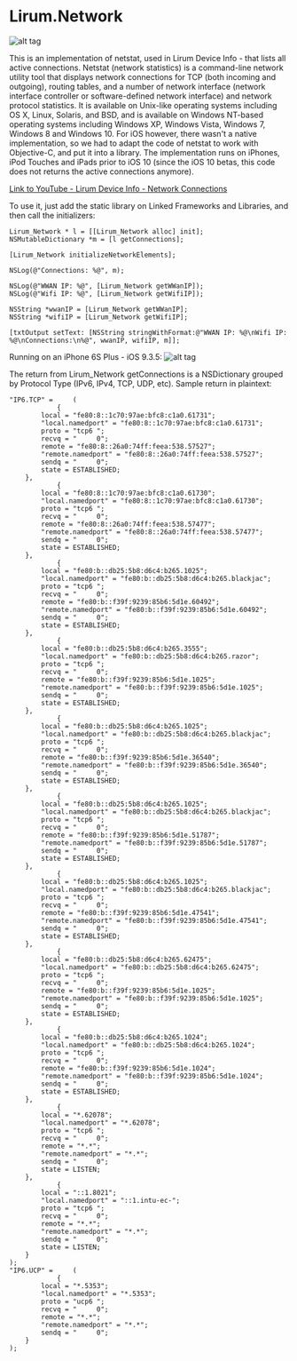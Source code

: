 # Lirum.Network

![alt tag](http://www.rogeriohirooka.com/wp-content/uploads/2016/09/Network.png)

This is an implementation of netstat, used in Lirum Device Info - that lists all active connections. 
Netstat (network statistics) is a command-line network utility tool that displays network connections for TCP (both incoming and outgoing), routing tables, and a number of network interface (network interface controller or software-defined network interface) and network protocol statistics. It is available on Unix-like operating systems including OS X, Linux, Solaris, and BSD, and is available on Windows NT-based operating systems including Windows XP, Windows Vista, Windows 7, Windows 8 and Windows 10.
For iOS however, there wasn't a native implementation, so we had to adapt the code of netstat to work with Objective-C, and put it into a library. The implementation runs on iPhones, iPod Touches and iPads prior to iOS 10 (since the iOS 10 betas, this code does not returns the active connections anymore).

[Link to YouTube - Lirum Device Info - Network Connections](https://www.youtube.com/watch?v=5m5szRjSweQ)


To use it, just add the static library on Linked Frameworks and Libraries, and then call the initializers:

    Lirum_Network * l = [[Lirum_Network alloc] init];
    NSMutableDictionary *m = [l getConnections];
    
    [Lirum_Network initializeNetworkElements];

    NSLog(@"Connections: %@", m);
    
    NSLog(@"WWAN IP: %@", [Lirum_Network getWWanIP]);
    NSLog(@"Wifi IP: %@", [Lirum_Network getWifiIP]);
    
    NSString *wwanIP = [Lirum_Network getWWanIP];
    NSString *wifiIP = [Lirum_Network getWifiIP];
    
    [txtOutput setText: [NSString stringWithFormat:@"WWAN IP: %@\nWifi IP: %@\nConnections:\n%@", wwanIP, wifiIP, m]];


Running on an iPhone 6S Plus - iOS 9.3.5:
![alt tag](http://www.rogeriohirooka.com/wp-content/uploads/2016/09/iOS-netstat.png)

The return from Lirum_Network getConnections is a NSDictionary grouped by Protocol Type (IPv6, IPv4, TCP, UDP, etc). 
Sample return in plaintext:

    "IP6.TCP" =     (
                {
            local = "fe80:8::1c70:97ae:bfc8:c1a0.61731";
            "local.namedport" = "fe80:8::1c70:97ae:bfc8:c1a0.61731";
            proto = "tcp6 ";
            recvq = "     0";
            remote = "fe80:8::26a0:74ff:feea:538.57527";
            "remote.namedport" = "fe80:8::26a0:74ff:feea:538.57527";
            sendq = "     0";
            state = ESTABLISHED;
        },
                {
            local = "fe80:8::1c70:97ae:bfc8:c1a0.61730";
            "local.namedport" = "fe80:8::1c70:97ae:bfc8:c1a0.61730";
            proto = "tcp6 ";
            recvq = "     0";
            remote = "fe80:8::26a0:74ff:feea:538.57477";
            "remote.namedport" = "fe80:8::26a0:74ff:feea:538.57477";
            sendq = "     0";
            state = ESTABLISHED;
        },
                {
            local = "fe80:b::db25:5b8:d6c4:b265.1025";
            "local.namedport" = "fe80:b::db25:5b8:d6c4:b265.blackjac";
            proto = "tcp6 ";
            recvq = "     0";
            remote = "fe80:b::f39f:9239:85b6:5d1e.60492";
            "remote.namedport" = "fe80:b::f39f:9239:85b6:5d1e.60492";
            sendq = "     0";
            state = ESTABLISHED;
        },
                {
            local = "fe80:b::db25:5b8:d6c4:b265.3555";
            "local.namedport" = "fe80:b::db25:5b8:d6c4:b265.razor";
            proto = "tcp6 ";
            recvq = "     0";
            remote = "fe80:b::f39f:9239:85b6:5d1e.1025";
            "remote.namedport" = "fe80:b::f39f:9239:85b6:5d1e.1025";
            sendq = "     0";
            state = ESTABLISHED;
        },
                {
            local = "fe80:b::db25:5b8:d6c4:b265.1025";
            "local.namedport" = "fe80:b::db25:5b8:d6c4:b265.blackjac";
            proto = "tcp6 ";
            recvq = "     0";
            remote = "fe80:b::f39f:9239:85b6:5d1e.36540";
            "remote.namedport" = "fe80:b::f39f:9239:85b6:5d1e.36540";
            sendq = "     0";
            state = ESTABLISHED;
        },
                {
            local = "fe80:b::db25:5b8:d6c4:b265.1025";
            "local.namedport" = "fe80:b::db25:5b8:d6c4:b265.blackjac";
            proto = "tcp6 ";
            recvq = "     0";
            remote = "fe80:b::f39f:9239:85b6:5d1e.51787";
            "remote.namedport" = "fe80:b::f39f:9239:85b6:5d1e.51787";
            sendq = "     0";
            state = ESTABLISHED;
        },
                {
            local = "fe80:b::db25:5b8:d6c4:b265.1025";
            "local.namedport" = "fe80:b::db25:5b8:d6c4:b265.blackjac";
            proto = "tcp6 ";
            recvq = "     0";
            remote = "fe80:b::f39f:9239:85b6:5d1e.47541";
            "remote.namedport" = "fe80:b::f39f:9239:85b6:5d1e.47541";
            sendq = "     0";
            state = ESTABLISHED;
        },
                {
            local = "fe80:b::db25:5b8:d6c4:b265.62475";
            "local.namedport" = "fe80:b::db25:5b8:d6c4:b265.62475";
            proto = "tcp6 ";
            recvq = "     0";
            remote = "fe80:b::f39f:9239:85b6:5d1e.1025";
            "remote.namedport" = "fe80:b::f39f:9239:85b6:5d1e.1025";
            sendq = "     0";
            state = ESTABLISHED;
        },
                {
            local = "fe80:b::db25:5b8:d6c4:b265.1024";
            "local.namedport" = "fe80:b::db25:5b8:d6c4:b265.1024";
            proto = "tcp6 ";
            recvq = "     0";
            remote = "fe80:b::f39f:9239:85b6:5d1e.1024";
            "remote.namedport" = "fe80:b::f39f:9239:85b6:5d1e.1024";
            sendq = "     0";
            state = ESTABLISHED;
        },
                {
            local = "*.62078";
            "local.namedport" = "*.62078";
            proto = "tcp6 ";
            recvq = "     0";
            remote = "*.*";
            "remote.namedport" = "*.*";
            sendq = "     0";
            state = LISTEN;
        },
                {
            local = "::1.8021";
            "local.namedport" = "::1.intu-ec-";
            proto = "tcp6 ";
            recvq = "     0";
            remote = "*.*";
            "remote.namedport" = "*.*";
            sendq = "     0";
            state = LISTEN;
        }
    );
    "IP6.UCP" =     (
                {
            local = "*.5353";
            "local.namedport" = "*.5353";
            proto = "ucp6 ";
            recvq = "     0";
            remote = "*.*";
            "remote.namedport" = "*.*";
            sendq = "     0";
        }
    );
